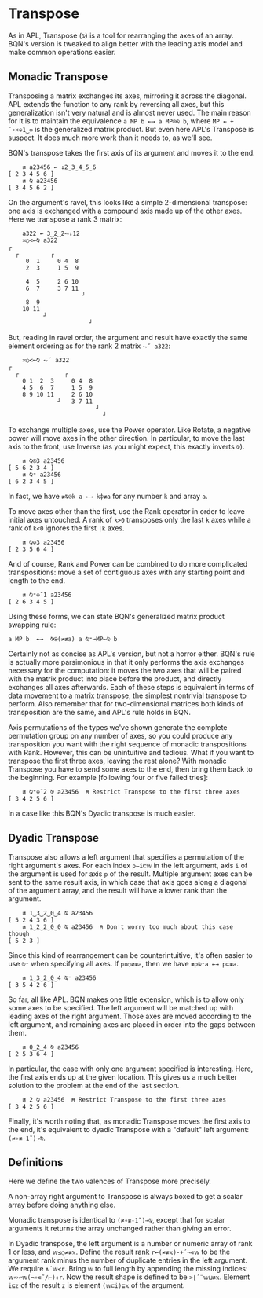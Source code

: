 # Transpose

As in APL, Transpose (`⍉`) is a tool for rearranging the axes of an array. BQN's version is tweaked to align better with the leading axis model and make common operations easier.

## Monadic Transpose

Transposing a matrix exchanges its axes, mirroring it across the diagonal. APL extends the function to any rank by reversing all axes, but this generalization isn't very natural and is almost never used. The main reason for it is to maintain the equivalence `a MP b ←→ a MP⌾⍉ b`, where `MP ← +´∘×⎉1‿∞` is the generalized matrix product. But even here APL's Transpose is suspect. It does much more work than it needs to, as we'll see.

BQN's transpose takes the first axis of its argument and moves it to the end.

        ≢ a23456 ← ↕2‿3‿4‿5‿6
    [ 2 3 4 5 6 ]
        ≢ ⍉ a23456
    [ 3 4 5 6 2 ]

On the argument's ravel, this looks like a simple 2-dimensional transpose: one axis is exchanged with a compound axis made up of the other axes. Here we transpose a rank 3 matrix:

        a322 ← 3‿2‿2⥊↕12
        ≍○<⟜⍉ a322
    ┌
      ┌         ┌
         0  1     0 4  8
         2  3     1 5  9

         4  5     2 6 10
         6  7     3 7 11
                         ┘
         8  9
        10 11
              ┘
                           ┘

But, reading in ravel order, the argument and result have exactly the same element ordering as for the rank 2 matrix `⥊˘ a322`:

        ≍○<⟜⍉ ⥊˘ a322
    ┌
      ┌             ┌
        0 1  2  3     0 4  8
        4 5  6  7     1 5  9
        8 9 10 11     2 6 10
                  ┘   3 7 11
                             ┘
                               ┘

To exchange multiple axes, use the Power operator. Like Rotate, a negative power will move axes in the other direction. In particular, to move the last axis to the front, use Inverse (as you might expect, this exactly inverts `⍉`).

        ≢ ⍉⍟3 a23456
    [ 5 6 2 3 4 ]
        ≢ ⍉⁼ a23456
    [ 6 2 3 4 5 ]

In fact, we have `≢⍉⍟k a ←→ k⌽≢a` for any number `k` and array `a`.

To move axes other than the first, use the Rank operator in order to leave initial axes untouched. A rank of `k>0` transposes only the last `k` axes while a rank of `k<0` ignores the first `|k` axes.

        ≢ ⍉⎉3 a23456
    [ 2 3 5 6 4 ]

And of course, Rank and Power can be combined to do more complicated transpositions: move a set of contiguous axes with any starting point and length to the end.

        ≢ ⍉⁼⎉¯1 a23456
    [ 2 6 3 4 5 ]

Using these forms, we can state BQN's generalized matrix product swapping rule:

    a MP b  ←→  ⍉⍟(≠≢a) a ⍉⁼⊸MP⟜⍉ b

Certainly not as concise as APL's version, but not a horror either. BQN's rule is actually more parsimonious in that it only performs the axis exchanges necessary for the computation: it moves the two axes that will be paired with the matrix product into place before the product, and directly exchanges all axes afterwards. Each of these steps is equivalent in terms of data movement to a matrix transpose, the simplest nontrivial transpose to perform. Also remember that for two-dimensional matrices both kinds of transposition are the same, and APL's rule holds in BQN.

Axis permutations of the types we've shown generate the complete permutation group on any number of axes, so you could produce any transposition you want with the right sequence of monadic transpositions with Rank. However, this can be unintuitive and tedious. What if you want to transpose the first three axes, leaving the rest alone? With monadic Transpose you have to send some axes to the end, then bring them back to the beginning. For example [following four or five failed tries]:

        ≢ ⍉⁼⎉¯2 ⍉ a23456  ⍝ Restrict Transpose to the first three axes
    [ 3 4 2 5 6 ]

In a case like this BQN's Dyadic transpose is much easier.

## Dyadic Transpose

Transpose also allows a left argument that specifies a permutation of the right argument's axes. For each index `p←i⊏𝕨` in the left argument, axis `i` of the argument is used for axis `p` of the result. Multiple argument axes can be sent to the same result axis, in which case that axis goes along a diagonal of the argument array, and the result will have a lower rank than the argument.

        ≢ 1‿3‿2‿0‿4 ⍉ a23456
    [ 5 2 4 3 6 ]
        ≢ 1‿2‿2‿0‿0 ⍉ a23456  ⍝ Don't worry too much about this case though
    [ 5 2 3 ]

Since this kind of rearrangement can be counterintuitive, it's often easier to use `⍉⁼` when specifying all axes. If `p≡○≠≢a`, then we have `≢p⍉⁼a ←→ p⊏≢a`.

        ≢ 1‿3‿2‿0‿4 ⍉⁼ a23456
    [ 3 5 4 2 6 ]

So far, all like APL. BQN makes one little extension, which is to allow only some axes to be specified. The left argument will be matched up with leading axes of the right argument. Those axes are moved according to the left argument, and remaining axes are placed in order into the gaps between them.

        ≢ 0‿2‿4 ⍉ a23456
    [ 2 5 3 6 4 ]

In particular, the case with only one argument specified is interesting. Here, the first axis ends up at the given location. This gives us a much better solution to the problem at the end of the last section.

        ≢ 2 ⍉ a23456  ⍝ Restrict Transpose to the first three axes
    [ 3 4 2 5 6 ]

Finally, it's worth noting that, as monadic Transpose moves the first axis to the end, it's equivalent to dyadic Transpose with a "default" left argument: `(≠∘≢-1˜)⊸⍉`.

## Definitions

Here we define the two valences of Transpose more precisely.

A non-array right argument to Transpose is always boxed to get a scalar array before doing anything else.

Monadic transpose is identical to `(≠∘≢-1˜)⊸⍉`, except that for scalar arguments it returns the array unchanged rather than giving an error.

In Dyadic transpose, the left argument is a number or numeric array of rank 1 or less, and `𝕨≤○≠≢𝕩`. Define the result rank `r←(≠≢𝕩)-+´¬∊𝕨` to be the argument rank minus the number of duplicate entries in the left argument. We require `∧´𝕨<r`. Bring `𝕨` to full length by appending the missing indices: `𝕨∾↩𝕨(¬∘∊˜/⊢)↕r`. Now the result shape is defined to be `>⌊´¨𝕨⊔≢𝕩`. Element `i⊑z` of the result `z` is element `(𝕨⊏i)⊑𝕩` of the argument.
